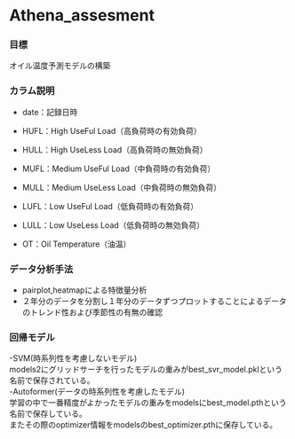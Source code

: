 
# Athena_assesment

### 目標　
オイル温度予測モデルの構築

### カラム説明
- date：​記録日時

- HUFL：​High UseFul Load（高負荷時の有効負荷）

- HULL：​High UseLess Load（高負荷時の無効負荷）

- MUFL：​Medium UseFul Load（中負荷時の有効負荷）

- MULL：​Medium UseLess Load（中負荷時の無効負荷）

- LUFL：​Low UseFul Load（低負荷時の有効負荷）

- LULL：​Low UseLess Load（低負荷時の無効負荷）

- OT：​Oil Temperature（油温）

### データ分析手法
- pairplot,heatmapによる特徴量分析
- ２年分のデータを分割し１年分のデータずつプロットすることによるデータのトレンド性および季節性の有無の確認
### 回帰モデル
-SVM(時系列性を考慮しないモデル) <br>
models2にグリッドサーチを行ったモデルの重みがbest_svr_model.pklという名前で保存されている。<br>
-Autoformer(データの時系列性を考慮したモデル)<br>
学習の中で一番精度がよかったモデルの重みをmodelsにbest_model.pthという名前で保存している。<br>
またその際のoptimizer情報をmodelsのbest_optimizer.pthに保存している。
